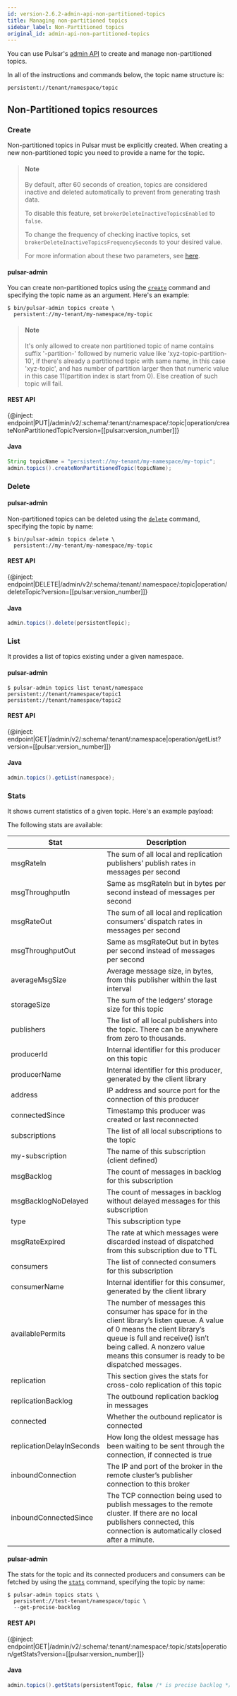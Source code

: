 ```yaml
---
id: version-2.6.2-admin-api-non-partitioned-topics
title: Managing non-partitioned topics
sidebar_label: Non-Partitioned topics
original_id: admin-api-non-partitioned-topics
---
```



You can use Pulsar's [admin API](admin-api-overview.md) to create and manage non-partitioned topics.

In all of the instructions and commands below, the topic name structure is:

```shell
persistent://tenant/namespace/topic
```

## Non-Partitioned topics resources

### Create

Non-partitioned topics in Pulsar must be explicitly created. When creating a new non-partitioned topic you
need to provide a name for the topic.

> #### Note
>
> By default, after 60 seconds of creation, topics are considered inactive and deleted automatically to prevent from generating trash data.
>
> To disable this feature, set `brokerDeleteInactiveTopicsEnabled`  to `false`.
>
> To change the frequency of checking inactive topics, set `brokerDeleteInactiveTopicsFrequencySeconds` to your desired value.
>
> For more information about these two parameters, see [here](reference-configuration.md#broker).

#### pulsar-admin

You can create non-partitioned topics using the [`create`](reference-pulsar-admin.md#create-3)
command and specifying the topic name as an argument.
Here's an example:

```shell
$ bin/pulsar-admin topics create \
  persistent://my-tenant/my-namespace/my-topic
```

> #### Note
>
> It's only allowed to create non partitioned topic of name contains suffix '-partition-' followed by numeric value like
> 'xyz-topic-partition-10', if there's already a partitioned topic with same name, in this case 'xyz-topic', and has
> number of partition larger then that numeric value in this case 11(partition index is start from 0). Else creation of such topic will fail.

#### REST API

{@inject: endpoint|PUT|/admin/v2/:schema/:tenant/:namespace/:topic|operation/createNonPartitionedTopic?version=[[pulsar:version_number]]}

#### Java

```java
String topicName = "persistent://my-tenant/my-namespace/my-topic";
admin.topics().createNonPartitionedTopic(topicName);
```

### Delete

#### pulsar-admin

Non-partitioned topics can be deleted using the
[`delete`](reference-pulsar-admin.md#delete-4) command, specifying the topic by name:

```shell
$ bin/pulsar-admin topics delete \
  persistent://my-tenant/my-namespace/my-topic
```

#### REST API

{@inject: endpoint|DELETE|/admin/v2/:schema/:tenant/:namespace/:topic|operation/deleteTopic?version=[[pulsar:version_number]]}

#### Java

```java
admin.topics().delete(persistentTopic);
```

### List

It provides a list of topics existing under a given namespace.  

#### pulsar-admin

```shell
$ pulsar-admin topics list tenant/namespace
persistent://tenant/namespace/topic1
persistent://tenant/namespace/topic2
```

#### REST API

{@inject: endpoint|GET|/admin/v2/:schema/:tenant/:namespace|operation/getList?version=[[pulsar:version_number]]}

#### Java

```java
admin.topics().getList(namespace);
```

### Stats

It shows current statistics of a given topic. Here's an example payload:

The following stats are available:

|Stat|Description|
|----|-----------|
|msgRateIn|The sum of all local and replication publishers’ publish rates in messages per second|
|msgThroughputIn|Same as msgRateIn but in bytes per second instead of messages per second|
|msgRateOut|The sum of all local and replication consumers’ dispatch rates in messages per second|
|msgThroughputOut|Same as msgRateOut but in bytes per second instead of messages per second|
|averageMsgSize|Average message size, in bytes, from this publisher within the last interval|
|storageSize|The sum of the ledgers’ storage size for this topic|
|publishers|The list of all local publishers into the topic. There can be anywhere from zero to thousands.|
|producerId|Internal identifier for this producer on this topic|
|producerName|Internal identifier for this producer, generated by the client library|
|address|IP address and source port for the connection of this producer|
|connectedSince|Timestamp this producer was created or last reconnected|
|subscriptions|The list of all local subscriptions to the topic|
|my-subscription|The name of this subscription (client defined)|
|msgBacklog|The count of messages in backlog for this subscription|
|msgBacklogNoDelayed|The count of messages in backlog without delayed messages for this subscription|
|type|This subscription type|
|msgRateExpired|The rate at which messages were discarded instead of dispatched from this subscription due to TTL|
|consumers|The list of connected consumers for this subscription|
|consumerName|Internal identifier for this consumer, generated by the client library|
|availablePermits|The number of messages this consumer has space for in the client library’s listen queue. A value of 0 means the client library’s queue is full and receive() isn’t being called. A nonzero value means this consumer is ready to be dispatched messages.|
|replication|This section gives the stats for cross-colo replication of this topic|
|replicationBacklog|The outbound replication backlog in messages|
|connected|Whether the outbound replicator is connected|
|replicationDelayInSeconds|How long the oldest message has been waiting to be sent through the connection, if connected is true|
|inboundConnection|The IP and port of the broker in the remote cluster’s publisher connection to this broker|
|inboundConnectedSince|The TCP connection being used to publish messages to the remote cluster. If there are no local publishers connected, this connection is automatically closed after a minute.|

#### pulsar-admin

The stats for the topic and its connected producers and consumers can be fetched by using the
[`stats`](reference-pulsar-admin.md#stats) command, specifying the topic by name:

```shell
$ pulsar-admin topics stats \
  persistent://test-tenant/namespace/topic \
  --get-precise-backlog
```

#### REST API

{@inject: endpoint|GET|/admin/v2/:schema/:tenant/:namespace/:topic/stats|operation/getStats?version=[[pulsar:version_number]]}

#### Java

```java
admin.topics().getStats(persistentTopic, false /* is precise backlog */);
```
